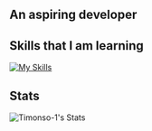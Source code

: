 ## An aspiring developer


## Skills that I am learning
[![My Skills](https://skillicons.dev/icons?i=idea,java,kotlin,github,python,gradle&perline=6)](https://skillicons.dev) 

## Stats
![Timonso-1's Stats](https://github-readme-stats.vercel.app/api?username=Timonso-1&theme=dark&show_icons=true&hide_border=false&count_private=true)

<!--START_SECTION:waka-->
<!--END_SECTION:waka-->
